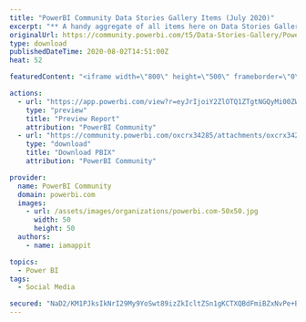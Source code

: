 ```yaml
---
title: "PowerBI Community Data Stories Gallery Items (July 2020)"
excerpt: "** A handy aggregate of all items here on Data Stories Gallery , with Attachment links and descriptions in a tabulated format &amp; search filtering"
originalUrl: https://community.powerbi.com/t5/Data-Stories-Gallery/PowerBI-Community-Data-Stories-Gallery-Items-July-2020/m-p/1267131
type: download
publishedDateTime: 2020-08-02T14:51:00Z
heat: 52

featuredContent: "<iframe width=\"800\" height=\"500\" frameborder=\"0\" src=\"https://app.powerbi.com/view?r=eyJrIjoiY2ZlOTQ1ZTgtNGQyMi00ZWFmLWJiYTQtZGFhMGVmMDJhN2Y1IiwidCI6ImU1ZDQ0NjI2LThjZTMtNDk3ZC1hZDJhLTZiOTM3NjhmZWIxNyJ9\"></iframe>"

actions:
  - url: "https://app.powerbi.com/view?r=eyJrIjoiY2ZlOTQ1ZTgtNGQyMi00ZWFmLWJiYTQtZGFhMGVmMDJhN2Y1IiwidCI6ImU1ZDQ0NjI2LThjZTMtNDk3ZC1hZDJhLTZiOTM3NjhmZWIxNyJ9"
    type: "preview"
    title: "Preview Report"
    attribution: "PowerBI Community"
  - url: "https://community.powerbi.com/oxcrx34285/attachments/oxcrx34285/DataStoriesGallery/4410/1/MSPowerBI-DataStoriesGalleryItems.pbix"
    type: "download"
    title: "Download PBIX"
    attribution: "PowerBI Community"

provider:
  name: PowerBI Community
  domain: powerbi.com
  images:
    - url: /assets/images/organizations/powerbi.com-50x50.jpg
      width: 50
      height: 50
  authors:
    - name: iamappit

topics:
  - Power BI
tags:
  - Social Media

secured: "NaD2/KM1PJksIkNrI29My9YoSwt89izZkIcltZSn1gKCTXQBdFmiBZxNvPe+BHRc+aTEiBbiBzn7c2HF1paHn5+M/tGE0sk4NCyEf8h84lg2fERnGzr0K5g4ZUxafca9gnTIGtJYmNFO6rkIvofHeT4hmRAj9ahYIvLoTnPZAE9ic/Cmq+JqtNRnyMSX48eZ6ehz/8ypZRItlcT9AWDWZwOiuoA1Q/Ze0AjQ9BYOCCGqstmxp8Sw9LBs9f940yzrXiMjgZ5HX9eSfhevnppgDD/lqGYivEvyw2z3rIkGir+IC0M1ygKKgaeKkOeCCFZLPOASrWk9gyPdn9zm4kwgzglOEFhxcCiJk50P4OChpEqdG7aOMaZmrMV0i+Iup/6lTNGeAwFWsAT46rjnBt1eL5Tkl1eUtgJajf+DPo26n9tzrt16o3LjK2bTgpscmA2N;a6/pGE1be6mimb5dsVhBYw=="
---
```


